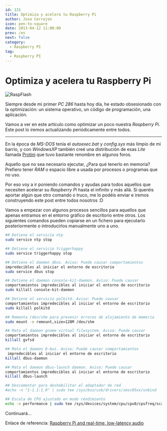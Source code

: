 ```yaml
---
id: 131
title: Optimiza y acelera tu Raspberry Pi
author: Jose Cerrejon
icon: pen-to-square
date: 2013-04-12 11:00:00
prev: /es
next: false
category:
  - Raspberry PI
tag:
  - Raspberry PI
---
```


# Optimiza y acelera tu Raspberry Pi

![RaspFlash](/images/raspflash.jpg)

Siempre desde mi primer *PC 286* hasta hoy día, he estado obsesionado con la optimización: un sistema operativo, un código de programación, una aplicación.

Vamos a ver en este artículo como optimizar un poco nuestra *Raspberry Pi*. Este post lo iremos actualizando periódicamente entre todos.

- - -
En la época de *MS-DOS* tenía el *autoexec.bat* y *config.sys* más limpio de mi barrio, y con *WindowsXP* también creé una distribución de esas *Lite* llamada [Protini](https://www.google.es/#output=search&sclient=psy-ab&q=protini+xp&oq=protini+xp&gs_l=hp.3..0i8i30.1931.3617.0.4025.10.10.0.0.0.0.173.1530.0j10.10.0...0.0...1c.1.9.psy-ab.xVIaISWoo2Y&pbx=1&bav=on.2,or.r_cp.r_qf.&bvm=bv.45175338,d.d2k&fp=9df6751d2385f5e4&biw=1260&bih=667) que tuvo bastante renombre en algunos foros.

Aquello que no sea necesario ejecutar, ¿Para qué tenerlo en memoria? Prefiero tener *RAM* o espacio libre a usada por procesos o programas que no uso.

Por eso voy a ir poniendo comandos y ayudas para todos aquellos que necesiten acelerar su *Raspberry Pi* hasta el infinito y más allá. Si queréis aportar algún que otro comando o truco, me lo podéis enviar e iremos construyendo este post entre todos nosotros :D

Vamos a empezar con algunos procesos sencillos para aquellos que apenas entramos en el entorno gráfico de escritorio entre otros. Los siguientes comandos pueden copiarse en un fichero para ejecutarlo posteriormente o introducirlos manualmente uno a uno.

```bash
## Detiene el servicio ntp
sudo service ntp stop

## Detiene el servicio triggerhappy
sudo service triggerhappy stop

## Detiene el daemon dbus. Aviso: Puede causar comportamientos 
impredecibles al iniciar el entorno de escritorio
sudo service dbus stop

## Detiene el daemon console-kit-daemon. Aviso: Puede causar 
comportamientos impredecibles al iniciar el entorno de escritorio
sudo killall console-kit-daemon

## Detiene el servicio polkitd. Aviso: Puede causar 
comportamientos impredecibles al iniciar el entorno de escritorio
sudo killall polkitd

## Remonta /dev/shm para prevenir errores de alojamiento de memoria
sudo mount -o remount,size=128M /dev/shm

## Mata el daemon gnome virtual filesystem. Aviso: Puede causar 
comportamientos impredecibles al iniciar el entorno de escritorio
killall gvfsd

## Mata el daemon D-bus. Aviso: Puede causar comportamientos
 impredecibles al iniciar el entorno de escritorio
killall dbus-daemon

## Mata el daemon dbus-launch daemon. Aviso: Puede causar 
comportamientos impredecibles al iniciar el entorno de escritorio
killall dbus-launch

## Descomentar para deshabilitar el adaptador de red
#echo -n "1-1.1:1.0" | sudo tee /sys/bus/usb/drivers/smsc95xx/unbind

## Escala de CPU ajustado en modo rendimiento
echo -n performance | sudo tee /sys/devices/system/cpu/cpu0/cpufreq/scaling_governor
```

Continuará...

Enlace de referencia: [Raspberry Pi and real-time, low-latency audio](http://wiki.linuxaudio.org/wiki/raspberrypi)